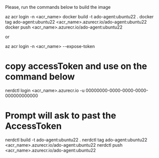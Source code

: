 Please, run the commands below to build the image

az acr login -n <acr_name>
docker build -t ado-agent:ubuntu22 .
docker tag ado-agent:ubuntu22 <acr_name>.azurecr.io/ado-agent:ubuntu22
docker push <acr_name>.azurecr.io/ado-agent:ubuntu22

or

az acr login -n <acr_name> --expose-token
# copy accessToken and use on the command below
nerdctl login <acr_name>.azurecr.io -u 00000000-0000-0000-0000-000000000000
# Prompt will ask to past the AccessToken
nerdctl build -t ado-agent:ubuntu22 .
nerdctl tag ado-agent:ubuntu22 <acr_name>.azurecr.io/ado-agent:ubuntu22
nerdctl push <acr_name>.azurecr.io/ado-agent:ubuntu22
